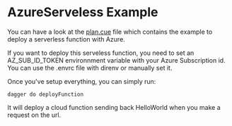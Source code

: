 # AzureServeless Example

You can have a look at the [plan.cue](./plan.cue) file which contains the example to deploy a serverless function with Azure.

If you want to deploy this serveless function, you need to set an AZ_SUB_ID_TOKEN environnment variable with your Azure Subscription id. You can use the .envrc file with direnv or manually set it.
 
Once you've setup everything, you can simply run:

```shell
dagger do deployFunction
```
It will deploy a cloud function sending back HelloWorld when you make a request on the url.
